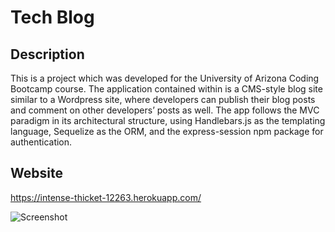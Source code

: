 # Tech Blog

## Description 

This is a project which was developed for the University of Arizona Coding Bootcamp course. The application contained within is a CMS-style blog site similar to a Wordpress site, where developers can publish their blog posts and comment on other developers’ posts as well. The app follows the MVC paradigm in its architectural structure, using Handlebars.js as the templating language, Sequelize as the ORM, and the express-session npm package for authentication.

## Website
https://intense-thicket-12263.herokuapp.com/

![Screenshot]() 
